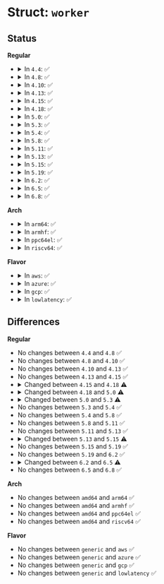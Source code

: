 # Struct: <code>worker</code>

## Status
<b>Regular</b>
<ul>
<li>
<details>
<summary>In <code>4.4</code>: ✅</summary>

```c
struct worker {
    struct list_head entry;
    struct hlist_node hentry;
    struct work_struct *current_work;
    work_func_t current_func;
    struct pool_workqueue *current_pwq;
    bool desc_valid;
    struct list_head scheduled;
    struct task_struct *task;
    struct worker_pool *pool;
    struct list_head node;
    long unsigned int last_active;
    unsigned int flags;
    int id;
    char desc[24];
    struct workqueue_struct *rescue_wq;
};
```
</details>
</li>
<li>
<details>
<summary>In <code>4.8</code>: ✅</summary>

```c
struct worker {
    struct list_head entry;
    struct hlist_node hentry;
    struct work_struct *current_work;
    work_func_t current_func;
    struct pool_workqueue *current_pwq;
    bool desc_valid;
    struct list_head scheduled;
    struct task_struct *task;
    struct worker_pool *pool;
    struct list_head node;
    long unsigned int last_active;
    unsigned int flags;
    int id;
    char desc[24];
    struct workqueue_struct *rescue_wq;
};
```
</details>
</li>
<li>
<details>
<summary>In <code>4.10</code>: ✅</summary>

```c
struct worker {
    struct list_head entry;
    struct hlist_node hentry;
    struct work_struct *current_work;
    work_func_t current_func;
    struct pool_workqueue *current_pwq;
    bool desc_valid;
    struct list_head scheduled;
    struct task_struct *task;
    struct worker_pool *pool;
    struct list_head node;
    long unsigned int last_active;
    unsigned int flags;
    int id;
    char desc[24];
    struct workqueue_struct *rescue_wq;
};
```
</details>
</li>
<li>
<details>
<summary>In <code>4.13</code>: ✅</summary>

```c
struct worker {
    struct list_head entry;
    struct hlist_node hentry;
    struct work_struct *current_work;
    work_func_t current_func;
    struct pool_workqueue *current_pwq;
    bool desc_valid;
    struct list_head scheduled;
    struct task_struct *task;
    struct worker_pool *pool;
    struct list_head node;
    long unsigned int last_active;
    unsigned int flags;
    int id;
    char desc[24];
    struct workqueue_struct *rescue_wq;
};
```
</details>
</li>
<li>
<details>
<summary>In <code>4.15</code>: ✅</summary>

```c
struct worker {
    struct list_head entry;
    struct hlist_node hentry;
    struct work_struct *current_work;
    work_func_t current_func;
    struct pool_workqueue *current_pwq;
    bool desc_valid;
    struct list_head scheduled;
    struct task_struct *task;
    struct worker_pool *pool;
    struct list_head node;
    long unsigned int last_active;
    unsigned int flags;
    int id;
    char desc[24];
    struct workqueue_struct *rescue_wq;
};
```
</details>
</li>
<li>
<details>
<summary>In <code>4.18</code>: ✅</summary>

```c
struct worker {
    struct list_head entry;
    struct hlist_node hentry;
    struct work_struct *current_work;
    work_func_t current_func;
    struct pool_workqueue *current_pwq;
    struct list_head scheduled;
    struct task_struct *task;
    struct worker_pool *pool;
    struct list_head node;
    long unsigned int last_active;
    unsigned int flags;
    int id;
    char desc[24];
    struct workqueue_struct *rescue_wq;
};
```
</details>
</li>
<li>
<details>
<summary>In <code>5.0</code>: ✅</summary>

```c
struct worker {
    struct list_head entry;
    struct hlist_node hentry;
    struct work_struct *current_work;
    work_func_t current_func;
    struct pool_workqueue *current_pwq;
    struct list_head scheduled;
    struct task_struct *task;
    struct worker_pool *pool;
    struct list_head node;
    long unsigned int last_active;
    unsigned int flags;
    int id;
    char desc[24];
    struct workqueue_struct *rescue_wq;
    work_func_t last_func;
};
```
</details>
</li>
<li>
<details>
<summary>In <code>5.3</code>: ✅</summary>

```c
struct worker {
    struct list_head entry;
    struct hlist_node hentry;
    struct work_struct *current_work;
    work_func_t current_func;
    struct pool_workqueue *current_pwq;
    struct list_head scheduled;
    struct task_struct *task;
    struct worker_pool *pool;
    struct list_head node;
    long unsigned int last_active;
    unsigned int flags;
    int id;
    int sleeping;
    char desc[24];
    struct workqueue_struct *rescue_wq;
    work_func_t last_func;
};
```
</details>
</li>
<li>
<details>
<summary>In <code>5.4</code>: ✅</summary>

```c
struct worker {
    struct list_head entry;
    struct hlist_node hentry;
    struct work_struct *current_work;
    work_func_t current_func;
    struct pool_workqueue *current_pwq;
    struct list_head scheduled;
    struct task_struct *task;
    struct worker_pool *pool;
    struct list_head node;
    long unsigned int last_active;
    unsigned int flags;
    int id;
    int sleeping;
    char desc[24];
    struct workqueue_struct *rescue_wq;
    work_func_t last_func;
};
```
</details>
</li>
<li>
<details>
<summary>In <code>5.8</code>: ✅</summary>

```c
struct worker {
    struct list_head entry;
    struct hlist_node hentry;
    struct work_struct *current_work;
    work_func_t current_func;
    struct pool_workqueue *current_pwq;
    struct list_head scheduled;
    struct task_struct *task;
    struct worker_pool *pool;
    struct list_head node;
    long unsigned int last_active;
    unsigned int flags;
    int id;
    int sleeping;
    char desc[24];
    struct workqueue_struct *rescue_wq;
    work_func_t last_func;
};
```
</details>
</li>
<li>
<details>
<summary>In <code>5.11</code>: ✅</summary>

```c
struct worker {
    struct list_head entry;
    struct hlist_node hentry;
    struct work_struct *current_work;
    work_func_t current_func;
    struct pool_workqueue *current_pwq;
    struct list_head scheduled;
    struct task_struct *task;
    struct worker_pool *pool;
    struct list_head node;
    long unsigned int last_active;
    unsigned int flags;
    int id;
    int sleeping;
    char desc[24];
    struct workqueue_struct *rescue_wq;
    work_func_t last_func;
};
```
</details>
</li>
<li>
<details>
<summary>In <code>5.13</code>: ✅</summary>

```c
struct worker {
    struct list_head entry;
    struct hlist_node hentry;
    struct work_struct *current_work;
    work_func_t current_func;
    struct pool_workqueue *current_pwq;
    struct list_head scheduled;
    struct task_struct *task;
    struct worker_pool *pool;
    struct list_head node;
    long unsigned int last_active;
    unsigned int flags;
    int id;
    int sleeping;
    char desc[24];
    struct workqueue_struct *rescue_wq;
    work_func_t last_func;
};
```
</details>
</li>
<li>
<details>
<summary>In <code>5.15</code>: ✅</summary>

```c
struct worker {
    struct list_head entry;
    struct hlist_node hentry;
    struct work_struct *current_work;
    work_func_t current_func;
    struct pool_workqueue *current_pwq;
    unsigned int current_color;
    struct list_head scheduled;
    struct task_struct *task;
    struct worker_pool *pool;
    struct list_head node;
    long unsigned int last_active;
    unsigned int flags;
    int id;
    int sleeping;
    char desc[24];
    struct workqueue_struct *rescue_wq;
    work_func_t last_func;
};
```
</details>
</li>
<li>
<details>
<summary>In <code>5.19</code>: ✅</summary>

```c
struct worker {
    struct list_head entry;
    struct hlist_node hentry;
    struct work_struct *current_work;
    work_func_t current_func;
    struct pool_workqueue *current_pwq;
    unsigned int current_color;
    struct list_head scheduled;
    struct task_struct *task;
    struct worker_pool *pool;
    struct list_head node;
    long unsigned int last_active;
    unsigned int flags;
    int id;
    int sleeping;
    char desc[24];
    struct workqueue_struct *rescue_wq;
    work_func_t last_func;
};
```
</details>
</li>
<li>
<details>
<summary>In <code>6.2</code>: ✅</summary>

```c
struct worker {
    struct list_head entry;
    struct hlist_node hentry;
    struct work_struct *current_work;
    work_func_t current_func;
    struct pool_workqueue *current_pwq;
    unsigned int current_color;
    struct list_head scheduled;
    struct task_struct *task;
    struct worker_pool *pool;
    struct list_head node;
    long unsigned int last_active;
    unsigned int flags;
    int id;
    int sleeping;
    char desc[24];
    struct workqueue_struct *rescue_wq;
    work_func_t last_func;
};
```
</details>
</li>
<li>
<details>
<summary>In <code>6.5</code>: ✅</summary>

```c
struct worker {
    struct list_head entry;
    struct hlist_node hentry;
    struct work_struct *current_work;
    work_func_t current_func;
    struct pool_workqueue *current_pwq;
    u64 current_at;
    unsigned int current_color;
    int sleeping;
    work_func_t last_func;
    struct list_head scheduled;
    struct task_struct *task;
    struct worker_pool *pool;
    struct list_head node;
    long unsigned int last_active;
    unsigned int flags;
    int id;
    char desc[24];
    struct workqueue_struct *rescue_wq;
};
```
</details>
</li>
<li>
<details>
<summary>In <code>6.8</code>: ✅</summary>

```c
struct worker {
    struct list_head entry;
    struct hlist_node hentry;
    struct work_struct *current_work;
    work_func_t current_func;
    struct pool_workqueue *current_pwq;
    u64 current_at;
    unsigned int current_color;
    int sleeping;
    work_func_t last_func;
    struct list_head scheduled;
    struct task_struct *task;
    struct worker_pool *pool;
    struct list_head node;
    long unsigned int last_active;
    unsigned int flags;
    int id;
    char desc[24];
    struct workqueue_struct *rescue_wq;
};
```
</details>
</li>
</ul>
<b>Arch</b>
<ul>
<li>
<details>
<summary>In <code>arm64</code>: ✅</summary>

```c
struct worker {
    struct list_head entry;
    struct hlist_node hentry;
    struct work_struct *current_work;
    work_func_t current_func;
    struct pool_workqueue *current_pwq;
    struct list_head scheduled;
    struct task_struct *task;
    struct worker_pool *pool;
    struct list_head node;
    long unsigned int last_active;
    unsigned int flags;
    int id;
    int sleeping;
    char desc[24];
    struct workqueue_struct *rescue_wq;
    work_func_t last_func;
};
```
</details>
</li>
<li>
<details>
<summary>In <code>armhf</code>: ✅</summary>

```c
struct worker {
    struct list_head entry;
    struct hlist_node hentry;
    struct work_struct *current_work;
    work_func_t current_func;
    struct pool_workqueue *current_pwq;
    struct list_head scheduled;
    struct task_struct *task;
    struct worker_pool *pool;
    struct list_head node;
    long unsigned int last_active;
    unsigned int flags;
    int id;
    int sleeping;
    char desc[24];
    struct workqueue_struct *rescue_wq;
    work_func_t last_func;
};
```
</details>
</li>
<li>
<details>
<summary>In <code>ppc64el</code>: ✅</summary>

```c
struct worker {
    struct list_head entry;
    struct hlist_node hentry;
    struct work_struct *current_work;
    work_func_t current_func;
    struct pool_workqueue *current_pwq;
    struct list_head scheduled;
    struct task_struct *task;
    struct worker_pool *pool;
    struct list_head node;
    long unsigned int last_active;
    unsigned int flags;
    int id;
    int sleeping;
    char desc[24];
    struct workqueue_struct *rescue_wq;
    work_func_t last_func;
};
```
</details>
</li>
<li>
<details>
<summary>In <code>riscv64</code>: ✅</summary>

```c
struct worker {
    struct list_head entry;
    struct hlist_node hentry;
    struct work_struct *current_work;
    work_func_t current_func;
    struct pool_workqueue *current_pwq;
    struct list_head scheduled;
    struct task_struct *task;
    struct worker_pool *pool;
    struct list_head node;
    long unsigned int last_active;
    unsigned int flags;
    int id;
    int sleeping;
    char desc[24];
    struct workqueue_struct *rescue_wq;
    work_func_t last_func;
};
```
</details>
</li>
</ul>
<b>Flavor</b>
<ul>
<li>
<details>
<summary>In <code>aws</code>: ✅</summary>

```c
struct worker {
    struct list_head entry;
    struct hlist_node hentry;
    struct work_struct *current_work;
    work_func_t current_func;
    struct pool_workqueue *current_pwq;
    struct list_head scheduled;
    struct task_struct *task;
    struct worker_pool *pool;
    struct list_head node;
    long unsigned int last_active;
    unsigned int flags;
    int id;
    int sleeping;
    char desc[24];
    struct workqueue_struct *rescue_wq;
    work_func_t last_func;
};
```
</details>
</li>
<li>
<details>
<summary>In <code>azure</code>: ✅</summary>

```c
struct worker {
    struct list_head entry;
    struct hlist_node hentry;
    struct work_struct *current_work;
    work_func_t current_func;
    struct pool_workqueue *current_pwq;
    struct list_head scheduled;
    struct task_struct *task;
    struct worker_pool *pool;
    struct list_head node;
    long unsigned int last_active;
    unsigned int flags;
    int id;
    int sleeping;
    char desc[24];
    struct workqueue_struct *rescue_wq;
    work_func_t last_func;
};
```
</details>
</li>
<li>
<details>
<summary>In <code>gcp</code>: ✅</summary>

```c
struct worker {
    struct list_head entry;
    struct hlist_node hentry;
    struct work_struct *current_work;
    work_func_t current_func;
    struct pool_workqueue *current_pwq;
    struct list_head scheduled;
    struct task_struct *task;
    struct worker_pool *pool;
    struct list_head node;
    long unsigned int last_active;
    unsigned int flags;
    int id;
    int sleeping;
    char desc[24];
    struct workqueue_struct *rescue_wq;
    work_func_t last_func;
};
```
</details>
</li>
<li>
<details>
<summary>In <code>lowlatency</code>: ✅</summary>

```c
struct worker {
    struct list_head entry;
    struct hlist_node hentry;
    struct work_struct *current_work;
    work_func_t current_func;
    struct pool_workqueue *current_pwq;
    struct list_head scheduled;
    struct task_struct *task;
    struct worker_pool *pool;
    struct list_head node;
    long unsigned int last_active;
    unsigned int flags;
    int id;
    int sleeping;
    char desc[24];
    struct workqueue_struct *rescue_wq;
    work_func_t last_func;
};
```
</details>
</li>
</ul>

## Differences
<b>Regular</b>
<ul>
<li>
No changes between <code>4.4</code> and <code>4.8</code> ✅
</li>
<li>
No changes between <code>4.8</code> and <code>4.10</code> ✅
</li>
<li>
No changes between <code>4.10</code> and <code>4.13</code> ✅
</li>
<li>
No changes between <code>4.13</code> and <code>4.15</code> ✅
</li>
<li>
<details>
<summary>Changed between <code>4.15</code> and <code>4.18</code> ⚠️</summary>
<ul>
<li>
<b>Field removed. </b>
<code>bool desc_valid</code>
</li>
</ul>
</details>
</li>
<li>
<details>
<summary>Changed between <code>4.18</code> and <code>5.0</code> ⚠️</summary>
<ul>
<li>
<b>Field added. </b>
<code>work_func_t last_func</code>
</li>
</ul>
</details>
</li>
<li>
<details>
<summary>Changed between <code>5.0</code> and <code>5.3</code> ⚠️</summary>
<ul>
<li>
<b>Field added. </b>
<code>int sleeping</code>
</li>
</ul>
</details>
</li>
<li>
No changes between <code>5.3</code> and <code>5.4</code> ✅
</li>
<li>
No changes between <code>5.4</code> and <code>5.8</code> ✅
</li>
<li>
No changes between <code>5.8</code> and <code>5.11</code> ✅
</li>
<li>
No changes between <code>5.11</code> and <code>5.13</code> ✅
</li>
<li>
<details>
<summary>Changed between <code>5.13</code> and <code>5.15</code> ⚠️</summary>
<ul>
<li>
<b>Field added. </b>
<code>unsigned int current_color</code>
</li>
</ul>
</details>
</li>
<li>
No changes between <code>5.15</code> and <code>5.19</code> ✅
</li>
<li>
No changes between <code>5.19</code> and <code>6.2</code> ✅
</li>
<li>
<details>
<summary>Changed between <code>6.2</code> and <code>6.5</code> ⚠️</summary>
<ul>
<li>
<b>Field added. </b>
<code>u64 current_at</code>
</li>
</ul>
</details>
</li>
<li>
No changes between <code>6.5</code> and <code>6.8</code> ✅
</li>
</ul>
<b>Arch</b>
<ul>
<li>
No changes between <code>amd64</code> and <code>arm64</code> ✅
</li>
<li>
No changes between <code>amd64</code> and <code>armhf</code> ✅
</li>
<li>
No changes between <code>amd64</code> and <code>ppc64el</code> ✅
</li>
<li>
No changes between <code>amd64</code> and <code>riscv64</code> ✅
</li>
</ul>
<b>Flavor</b>
<ul>
<li>
No changes between <code>generic</code> and <code>aws</code> ✅
</li>
<li>
No changes between <code>generic</code> and <code>azure</code> ✅
</li>
<li>
No changes between <code>generic</code> and <code>gcp</code> ✅
</li>
<li>
No changes between <code>generic</code> and <code>lowlatency</code> ✅
</li>
</ul>
